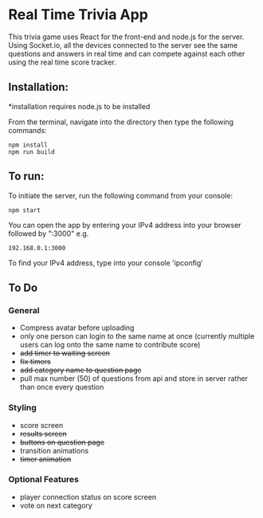# Real Time Trivia App

This trivia game uses React for the front-end and node.js for the server. Using Socket.io, all the devices connected to the server see the same questions and answers in real time and can compete against each other using the real time score tracker.

## Installation:
*installation requires node.js to be installed

From the terminal, navigate into the directory then type the following commands:
```
npm install
npm run build
```

## To run:

To initiate the server, run the following command from your console:

```
npm start
```

You can open the app by entering your IPv4 address into your browser followed by ":3000" e.g.

```
192.168.0.1:3000
```

To find your IPv4 address, type into your console 'ipconfig'



## To Do
### General
  * Compress avatar before uploading
  * only one person can login to the same name at once (currently multiple users can log onto the same name to contribute score)
  * ~~add timer to waiting screen~~
  * ~~fix timers~~
  * ~~add category name to question page~~
  * pull max number (50) of questions from api and store in server rather than once every question

### Styling
  * score screen
  * ~~results screen~~
  * ~~buttons on question page~~
  * transition animations
  * ~~timer animation~~

### Optional Features
  * player connection status on score screen
  * vote on next category